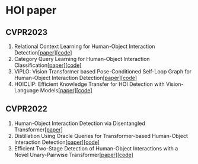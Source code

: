 # HOI paper
##  CVPR2023
1. Relational Context Learning for Human-Object Interaction Detection[[paper]](https://arxiv.org/abs/2304.04997)[[code]](https://github.com/OreoChocolate/MUREN)
2. Category Query Learning for Human-Object Interaction Classification[[paper]](https://arxiv.org/abs/2303.14005)[[code]](https://github.com/charles-xie/CQL)
3. ViPLO: Vision Transformer based Pose-Conditioned Self-Loop Graph for Human-Object Interaction Detection[[paper]](https://arxiv.org/abs/2304.08114v1)[[code]](https://github.com/Jeeseung-Park/ViPLO)
4. HOICLIP: Efficient Knowledge Transfer for HOI Detection with Vision-Language Models[[paper]](https://arxiv.org/abs/2303.15786)[[code]](https://github.com/Artanic30/HOICLIP)

## CVPR2022
1. Human-Object Interaction Detection via Disentangled Transformer[[paper]](https://arxiv.org/abs/2204.09290)
2. Distillation Using Oracle Queries for Transformer-based Human-Object Interaction Detection[[paper]](https://openaccess.thecvf.com/content/CVPR2022/papers/Qu_Distillation_Using_Oracle_Queries_for_Transformer-Based_Human-Object_Interaction_Detection_CVPR_2022_paper.pdf)[[code]](https://github.com/SherlockHolmes221/DOQ)
3. Efficient Two-Stage Detection of Human-Object Interactions with a Novel Unary-Pairwise Transformer[[paper]](https://arxiv.org/abs/2112.01838v1)[[code]](https://github.com/fredzzhang/upt)
